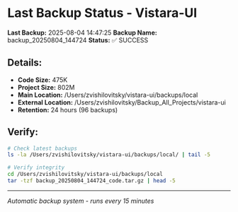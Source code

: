 # Last Backup Status - Vistara-UI

**Last Backup:** 2025-08-04 14:47:25
**Backup Name:** backup_20250804_144724
**Status:** ✅ SUCCESS

## Details:
- **Code Size:** 475K
- **Project Size:** 802M
- **Main Location:** /Users/zvishilovitsky/vistara-ui/backups/local
- **External Location:** /Users/zvishilovitsky/Backup_All_Projects/vistara-ui
- **Retention:** 24 hours (96 backups)

## Verify:
```bash
# Check latest backups
ls -la /Users/zvishilovitsky/vistara-ui/backups/local/ | tail -5

# Verify integrity
cd /Users/zvishilovitsky/vistara-ui/backups/local
tar -tzf backup_20250804_144724_code.tar.gz | head -5
```

---
*Automatic backup system - runs every 15 minutes*
